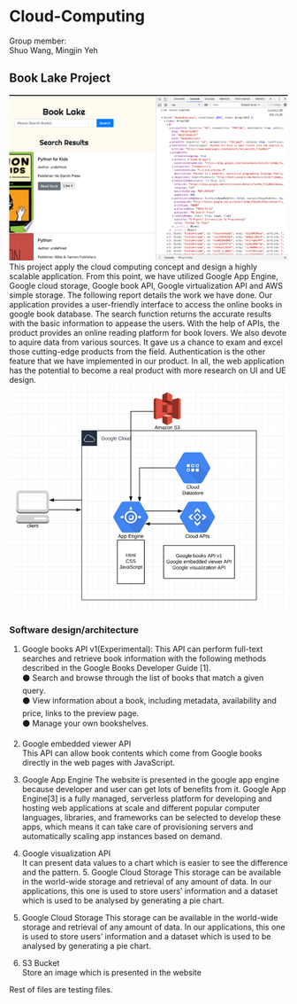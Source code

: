 # Cloud-Computing
Group member:  
Shuo Wang, Mingjin Yeh
## Book Lake Project
![picture1](/Book_Lake/image/Console.png)
This project apply the cloud computing concept and design a highly scalable application. From this point, we have utilized Google App Engine, Google cloud storage, Google book API, Google virtualization API and AWS simple storage. The following report details the work we have done. Our application provides a user-friendly interface to access the online books in google book database. The search function returns the accurate results with the basic information to appease the users. With the help of APIs, the product provides an online reading platform for book lovers. We also devote to aquire data from various sources. It gave us a chance to exam and excel those cutting-edge products from the field. Authentication is the other feature that we have implemented in our product. In all, the web application has the potential to become a real product with more research on UI and UE design.  
![picture2](/Book_Lake/image/Structure.png)
### Software design/architecture
1. Google books API v1(Experimental):
This API can perform full-text searches and retrieve book information with the following methods described in the Google Books Developer Guide [1].  
⚫ Search and browse through the list of books that match a given query.  
⚫ View information about a book, including metadata, availability and price, links to the
preview page.  
⚫ Manage your own bookshelves.  
2. Google embedded viewer API  
This API can allow book contents which come from Google books directly in the web pages with JavaScript.
3. Google App Engine
The website is presented in the google app engine because developer and user can get lots of benefits from it. Google App Engine[3] is a fully managed, serverless platform for developing and hosting web applications at scale and different popular computer languages, libraries, and frameworks can be selected to develop these apps, which means it can take care of provisioning servers and automatically scaling app instances based on demand.  
4. Google visualization API  
It can present data values to a chart which is easier to see the difference and the pattern. 5. Google Cloud Storage
This storage can be available in the world-wide storage and retrieval of any amount of data. In our applications, this one is used to store users’ information and a dataset which is used to be analysed by generating a pie chart.  

5. Google Cloud Storage
This storage can be available in the world-wide storage and retrieval of any amount of data. In our applications, this one is used to store users’ information and a dataset which is used to be analysed by generating a pie chart.  

6. S3 Bucket  
Store an image which is presented in the website

Rest of files are testing files.
 
